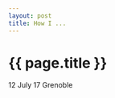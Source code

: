 ```yaml
---
layout: post
title: How I ...
---
```


{{ page.title }}
================

<p class="meta">12 July 17 Grenoble</p>

